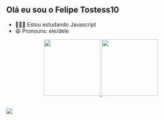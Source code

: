 ## Olá eu sou o Felipe Tostess10
- 👨🏽‍💻 Estou estudando Javascript
- 😄 Pronouns: ele/dele



<div align="center">
  <a href="https://github.com/Tostess10">
  <img height="150em" src="https://github-readme-stats.vercel.app/api?username=Tostess10&show_icons=true&theme=angola&include_all_commits=true&count_private=true"/>
  <img height="150em" src="https://github-readme-stats.vercel.app/api/top-langs/?username=Tostess10&layout=compact&langs_count=7&theme=angola"/>
</div>
  
  ##
  
  <div>
 
<a href="https://www.linkedin.com/in/felipe-tostes" target="_blank"><img src="https://img.shields.io/badge/-LinkedIn-%230077B5?style=for-the-badge&logo=linkedin&logoColor=white" target="_blank"></a> 
  </div>
